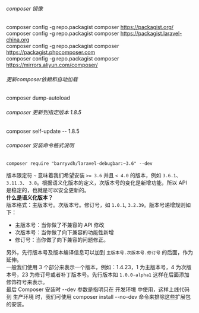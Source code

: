 ###### composer 镜像
composer config -g repo.packagist composer https://packagist.org/  
composer config -g repo.packagist composer https://packagist.laravel-china.org  
composer config -g repo.packagist composer https://packagist.phpcomposer.com  
composer config -g repo.packagist composer https://mirrors.aliyun.com/composer/

###### 更新composer依赖和自动加载
composer dump-autoload

###### composer 更新到指定版本 1.8.5
composer self-update -- 1.8.5

###### composer 安装命令格式说明
```
composer require "barryvdh/laravel-debugbar:~3.6" --dev
```
版本限定符 `~` 意味着我们希望安装 `>= 3.6` 并且 `< 4.0` 的版本，例如 `3.6.1`、 `3.11.3`、 `3.8`。根据语义化版本的定义，次版本号的变化是新增功能，所以 API 是稳定的，也就是可以安全更新的。  
**什么是语义化版本？**  
版本格式：主版本号。次版本号。修订号，如 `1.0.1`, `3.2.39`。版本号递增规则如下：
- 主版本号：当你做了不兼容的 API 修改
- 次版本号：当你做了向下兼容的功能性新增
- 修订号：当你做了向下兼容的问题修正。  

另外，先行版本号及版本编译信息可以加到 `主版本号.次版本号.修订号` 的后面，作为延伸。  
一般我们使用 3 个部分来表示一个版本，例如：1.4.23，1 为主版本号，4 为次版本号，23 为修订号或者补丁版本号。先行版本如 `1.0.0-alpha1` 这样在后面添加修饰符号来表示。  
最后 Composer 安装时 --dev 参数是指明只在 开发环境 中使用，这样上线代码到 生产环境 时，我们可使用 composer install --no-dev 命令来排除这些扩展包的安装。


